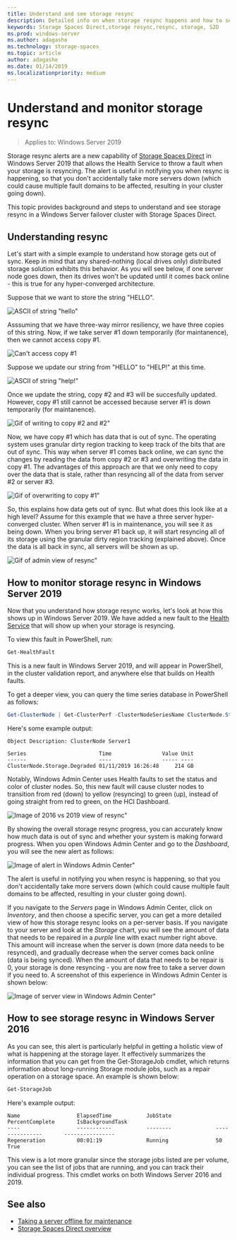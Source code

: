 ```yaml
---
title: Understand and see storage resync
description: Detailed info on when storage resync happens and how to see it in Windows Server 2019.
keywords: Storage Spaces Direct,storage resync,resync, storage, S2D
ms.prod: windows-server
ms.author: adagashe
ms.technology: storage-spaces
ms.topic: article
author: adagashe
ms.date: 01/14/2019
ms.localizationpriority: medium
---
```

# Understand and monitor storage resync

>Applies to: Windows Server 2019

Storage resync alerts are a new capability of [Storage Spaces Direct](storage-spaces-direct-overview.md) in Windows Server 2019 that allows the Health Service to throw a fault when your storage is resyncing. The alert is useful in notifying you when resync is happening, so that you don't accidentally take more servers down (which could cause multiple fault domains to be affected, resulting in your cluster going down). 

This topic provides background and steps to understand and see storage resync in a Windows Server failover cluster with Storage Spaces Direct.

## Understanding resync

Let's start with a simple example to understand how storage gets out of sync. Keep in mind that any shared-nothing (local drives only) distributed storage solution exhibits this behavior. As you will see below, if one server node goes down, then its drives won't be updated until it comes back online - this is true for any hyper-converged architecture. 

Suppose that we want to store the string "HELLO". 

![ASCII of string "hello"](media/understand-storage-resync/hello.png)

Asssuming that we have three-way mirror resiliency, we have three copies of this string. Now, if we take server #1 down temporarily (for maintanence), then we cannot access copy #1.

![Can't access copy #1](media/understand-storage-resync/copy1.png)

Suppose we update our string from "HELLO" to "HELP!" at this time.

![ASCII of string "help!"](media/understand-storage-resync/help.png)

Once we update the string, copy #2 and #3 will be succesfully updated. However, copy #1 still cannot be accessed because server #1 is down temporarily (for maintanence). 

![Gif of writing to copy #2 and #2"](media/understand-storage-resync/write.gif)

Now, we have copy #1 which has data that is out of sync. The operating system uses granular dirty region tracking to keep track of the bits that are out of sync. This way when server #1 comes back online, we can sync the changes by reading the data from copy #2 or #3 and overwriting the data in copy #1. The advantages of this approach are that we only need to copy over the data that is stale, rather than resyncing all of the data from server #2 or server #3.

![Gif of overwriting to copy #1"](media/understand-storage-resync/overwrite.gif)

So, this explains how data gets out of sync. But what does this look like at a high level? Assume for this example that we have a three server hyper-converged cluster. When server #1 is in maintenance, you will see it as being down. When you bring server #1 back up, it will start resyncing all of its storage using the granular dirty region tracking (explained above). Once the data is all back in sync, all servers will be shown as up.

![Gif of admin view of resync"](media/understand-storage-resync/admin.gif)

## How to monitor storage resync in Windows Server 2019

Now that you understand how storage resync works, let's look at how this shows up in Windows Server 2019. We have added a new fault to the [Health Service](../../failover-clustering/health-service-overview.md) that will show up when your storage is resyncing.

To view this fault in PowerShell, run:

``` PowerShell
Get-HealthFault
```

This is a new fault in Windows Server 2019, and will appear in PowerShell, in the cluster validation report, and anywhere else that builds on Health faults. 

To get a deeper view, you can query the time series database in PowerShell as follows:

```PowerShell
Get-ClusterNode | Get-ClusterPerf -ClusterNodeSeriesName ClusterNode.Storage.Degraded
```
Here's some example output:

```
Object Description: ClusterNode Server1

Series                       Time                Value Unit
------                       ----                ----- ----
ClusterNode.Storage.Degraded 01/11/2019 16:26:48     214 GB
```

Notably, Windows Admin Center uses Health faults to set the status and color of cluster nodes. So, this new fault will cause cluster nodes to transition from red (down) to yellow (resyncing) to green (up), instead of going straight from red to green, on the HCI Dashboard.

![Image of 2016 vs 2019 view of resync"](media/understand-storage-resync/compare.png)

By showing the overall storage resync progress, you can accurately know how much data is out of sync and whether your system is making forward progress. When you open Windows Admin Center and go to the *Dashboard*, you will see the new alert as follows:

![Image of alert in Windows Admin Center"](media/understand-storage-resync/alert.png)

The alert is useful in notifying you when resync is happening, so that you don't accidentally take more servers down (which could cause multiple fault domains to be affected, resulting in your cluster going down). 

If you navigate to the *Servers* page in Windows Admin Center, click on *Inventory*, and then choose a specific server, you can get a more detailed view of how this storage resync looks on a per-server basis. If you navigate to your server and look at the *Storage* chart, you will see the amount of data that needs to be repaired in a *purple* line with exact number right above. This amount will increase when the server is down (more data needs to be resynced), and gradually decrease when the server comes back online (data is being synced). When the amount of data that needs to be repair is 0, your storage is done resyncing - you are now free to take a server down if you need to. A screenshot of this experience in Windows Admin Center is shown below:

![Image of server view in Windows Admin Center"](media/understand-storage-resync/server.png)

## How to see storage resync in Windows Server 2016

As you can see, this alert is particularly helpful in getting a holistic view of what is happening at the storage layer. It effectively summarizes the information that you can get from the Get-StorageJob cmdlet, which returns information about long-running Storage module jobs, such as a repair operation on a storage space. An example is shown below:

```PowerShell
Get-StorageJob
```

Here's example output:

```
Name                  ElapsedTime           JobState              PercentComplete       IsBackgroundTask
----                  -----------           --------              ---------------       ----------------
Regeneration          00:01:19              Running               50                    True

```

This view is a lot more granular since the storage jobs listed are per volume, you can see the list of jobs that are running, and you can track their individual progress. This cmdlet works on both Windows Server 2016 and 2019.

## See also

- [Taking a server offline for maintenance](maintain-servers.md)
- [Storage Spaces Direct overview](storage-spaces-direct-overview.md)